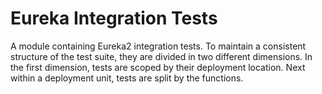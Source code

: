 Eureka Integration Tests
========================

A module containing Eureka2 integration tests. To maintain a consistent structure of the test suite, they are divided 
in two different dimensions. In the first dimension, tests are scoped by their deployment location. Next within a
deployment unit, tests are split by the functions.
